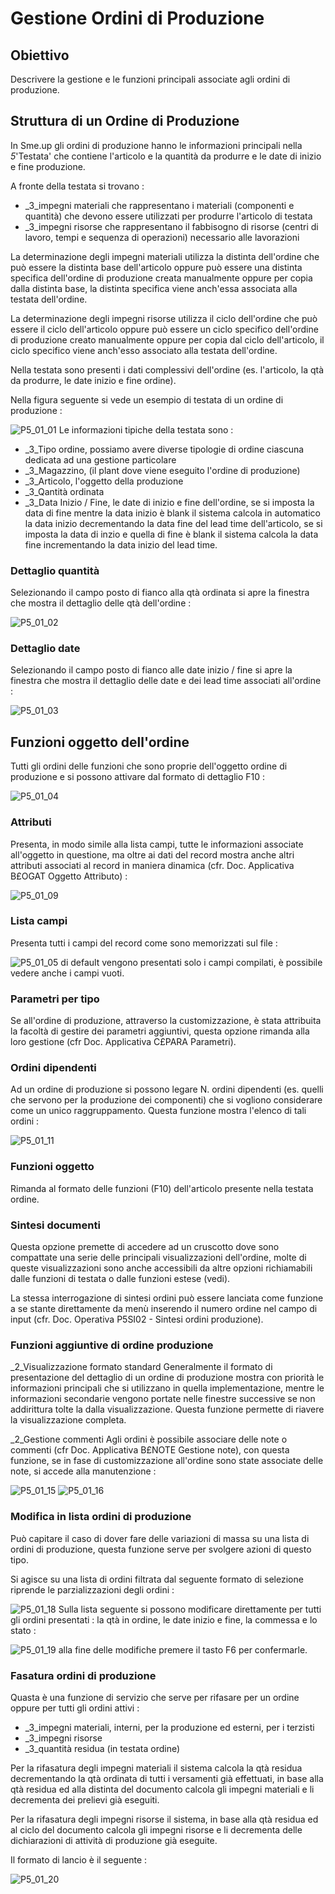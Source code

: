 # Gestione Ordini di Produzione

## Obiettivo
Descrivere la gestione e le funzioni principali associate agli ordini di produzione.

## Struttura di un Ordine di Produzione
In Sme.up gli ordini di produzione hanno le informazioni principali nella _5_'Testata' che contiene l'articolo e la quantità da produrre e le date di inizio e fine produzione.

A fronte della testata si trovano : 

- _3_impegni materiali  che rappresentano i materiali (componenti e quantità) che devono essere utilizzati per produrre l'articolo di testata
- _3_impegni risorse  che rappresentano il fabbisogno di risorse (centri di lavoro, tempi e sequenza di operazioni) necessario alle lavorazioni


La determinazione degli impegni materiali utilizza la distinta dell'ordine che può essere la distinta base dell'articolo oppure può essere una distinta specifica dell'ordine di produzione creata manualmente oppure per copia dalla distinta base, la distinta specifica viene anch'essa associata alla testata dell'ordine.

La determinazione degli impegni risorse utilizza il ciclo dell'ordine che può essere il ciclo dell'articolo oppure può essere un ciclo specifico dell'ordine di produzione creato manualmente oppure per copia dal ciclo dell'articolo, il ciclo specifico viene anch'esso associato alla testata dell'ordine.

Nella testata sono presenti i dati complessivi dell'ordine (es. l'articolo, la qtà da produrre, le date inizio e fine ordine).

Nella figura seguente si vede un esempio di testata di un ordine di produzione : 

![P5_01_01](http://doc.smeup.com/immagini/MBDOC_OGG-P_P5OR01/P5_01_01.png)
Le informazioni tipiche della testata sono : 

- _3_Tipo ordine, possiamo avere diverse tipologie di ordine ciascuna dedicata ad una gestione particolare
- _3_Magazzino, (il plant dove viene eseguito l'ordine di produzione)
- _3_Articolo, l'oggetto della produzione
- _3_Qantità ordinata
- _3_Data Inizio / Fine, le date di inizio e fine dell'ordine, se si imposta la data di fine mentre la data inizio è blank il sistema calcola in automatico la data inizio decrementando la data fine del lead time dell'articolo, se si imposta la data di inzio e quella di fine è blank il sistema calcola la data fine incrementando la data inizio del lead time.

### Dettaglio quantità
Selezionando il campo posto di fianco alla qtà ordinata si apre la finestra che mostra il dettaglio delle qtà dell'ordine : 

![P5_01_02](http://doc.smeup.com/immagini/MBDOC_OGG-P_P5OR01/P5_01_02.png)

### Dettaglio date
Selezionando il campo posto di fianco alle date inizio / fine si apre la finestra che mostra il dettaglio delle date e dei lead time associati all'ordine : 

![P5_01_03](http://doc.smeup.com/immagini/MBDOC_OGG-P_P5OR01/P5_01_03.png)
## Funzioni oggetto dell'ordine
Tutti gli ordini delle funzioni che sono proprie dell'oggetto ordine di produzione e si possono attivare dal formato di dettaglio F10 : 

![P5_01_04](http://doc.smeup.com/immagini/MBDOC_OGG-P_P5OR01/P5_01_04.png)
### Attributi
Presenta, in modo simile alla lista campi, tutte le informazioni associate all'oggetto in questione, ma oltre ai dati del record mostra anche altri attributi associati al record in maniera dinamica (cfr. Doc. Applicativa B£OGAT Oggetto Attributo) : 

![P5_01_09](http://doc.smeup.com/immagini/MBDOC_OGG-P_P5OR01/P5_01_09.png)
### Lista campi
Presenta tutti i campi del record come sono memorizzati sul file : 

![P5_01_05](http://doc.smeup.com/immagini/MBDOC_OGG-P_P5OR01/P5_01_05.png)
di default vengono presentati solo i campi compilati, è possibile vedere anche i campi vuoti.

### Parametri per tipo
Se all'ordine di produzione, attraverso la customizzazione, è  stata attribuita la facoltà di gestire dei parametri aggiuntivi, questa opzione rimanda alla loro gestione (cfr Doc. Applicativa C£PARA Parametri).

### Ordini dipendenti
Ad un ordine di produzione si possono legare N. ordini dipendenti (es. quelli che servono per la produzione dei componenti) che si vogliono considerare come un unico raggruppamento. Questa funzione mostra l'elenco di tali ordini : 

![P5_01_11](http://doc.smeup.com/immagini/MBDOC_OGG-P_P5OR01/P5_01_11.png)
### Funzioni oggetto
Rimanda al formato delle funzioni (F10) dell'articolo presente nella testata ordine.

### Sintesi documenti
Questa opzione premette di accedere ad un cruscotto dove sono compattate una serie delle principali visualizzazioni dell'ordine, molte di queste visualizzazioni sono anche accessibili da altre opzioni richiamabili dalle funzioni di testata o dalle funzioni estese (vedi).

La stessa interrogazione di sintesi ordini può essere lanciata come funzione a se stante direttamente da menù inserendo il numero ordine nel campo di input (cfr. Doc. Operativa P5SI02 - Sintesi ordini produzione).

### Funzioni aggiuntive di ordine produzione
_2_Visualizzazione formato standard
Generalmente il formato di presentazione del dettaglio di un ordine di produzione mostra con priorità le informazioni principali che si utilizzano in quella implementazione, mentre le informazioni secondarie vengono portate nelle finestre successive se non addirittura tolte la dalla visualizzazione. Questa funzione permette di riavere la visualizzazione completa.

_2_Gestione commenti
Agli ordini è possibile associare delle note o commenti (cfr Doc. Applicativa B£NOTE Gestione note), con questa funzione, se in fase di customizzazione all'ordine sono state associate delle note, si accede alla manutenzione : 

![P5_01_15](http://doc.smeup.com/immagini/MBDOC_OGG-P_P5OR01/P5_01_15.png)
![P5_01_16](http://doc.smeup.com/immagini/MBDOC_OGG-P_P5OR01/P5_01_16.png)
###  Modifica in lista ordini di produzione
Può capitare il caso di dover fare delle variazioni di massa su una lista di ordini di produzione, questa funzione serve per svolgere azioni di questo tipo.

Si agisce su una lista di ordini filtrata dal seguente formato di selezione riprende le parzializzazioni degli ordini : 

![P5_01_18](http://doc.smeup.com/immagini/MBDOC_OGG-P_P5OR01/P5_01_18.png)
Sulla lista seguente si possono modificare direttamente per tutti gli ordini presentati :  la qtà in ordine, le date inizio e fine, la commessa e lo stato : 

![P5_01_19](http://doc.smeup.com/immagini/MBDOC_OGG-P_P5OR01/P5_01_19.png)
alla fine delle modifiche premere il tasto F6 per confermarle.

### Fasatura ordini di produzione
Quasta è una funzione di servizio che serve per rifasare per un ordine oppure per tutti gli ordini attivi : 

- _3_impegni materiali, interni, per la produzione ed esterni, per i terzisti
- _3_impegni risorse
- _3_quantità residua (in testata ordine)


Per la rifasatura degli impegni materiali il sistema calcola la qtà residua decrementando la qtà ordinata di tutti i versamenti già effettuati, in base alla qtà residua ed alla distinta del documento calcola gli impegni materiali e li decrementa dei prelievi già eseguiti.

Per la rifasatura degli impegni risorse il sistema, in base alla qtà residua ed al ciclo del documento calcola gli impegni risorse e li decrementa delle dichiarazioni di attività di produzione già eseguite.

Il formato di lancio è il seguente : 

![P5_01_20](http://doc.smeup.com/immagini/MBDOC_OGG-P_P5OR01/P5_01_20.png)